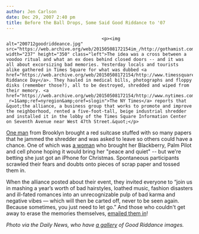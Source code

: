 ```yaml
---
author: Jen Carlson
date: Dec 29, 2007 2:40 pm
title: Before the Ball Drops, Some Said Good Riddance to '07 
---
```


	
										<p><img alt="200712goodriddeance.jpg" src="https://web.archive.org/web/20150508172154im_/http://gothamist.com/attachments/arts_jen/200712goodriddeance.jpg" width="237" height="350" class="left">The idea was a cross between a voodoo ritual and what an ex does behind closed doors -- and it was all about excorsizing bad memories. Yesterday locals and tourists alike gathered in Times Square for what was dubbed <a href="https://web.archive.org/web/20150508172154/http://www.timessquarenyc.org/nye/nye_goodriddance.html">Good Riddance Day</a>. They hauled in medical bills, photographs and floppy disks (remember those?), all to be destroyed, shredded and wiped from their memory. <a href="https://web.archive.org/web/20150508172154/http://www.nytimes.com/2007/12/29/nyregion/29shred.html?_r=1&amp;ref=nyregion&amp;oref=slogin">The NY Times</a> reports that &quot;the alliance, a business group that works to promote and improve the neighborhood, rented a five-foot-tall, beige industrial shredder and installed it in the lobby of the Times Square Information Center on Seventh Avenue near West 47th Street.&quot;</p>

<p><a href="https://web.archive.org/web/20150508172154/http://www.wnbc.com/christmastree/14939599/detail.html?qs=;s=9;w=400">One man</a> from Brooklyn brought a red suitcase stuffed with so many papers that he jammed the shredder and was asked to leave so others could have a chance. One of which was <a href="https://web.archive.org/web/20150508172154/http://www.wnbc.com/christmastree/14939599/detail.html?qs=;s=2;w=400">a woman</a> who brought her Blackberry, Palm Pilot and cell phone hoping it would bring her &quot;peace and quiet&quot; -- but we&apos;re betting she just got an iPhone for Christmas. Spontaneous participants scrawled their fears and doubts onto pieces of scrap paper and tossed them in. </p>

<p>When the alliance posted about their event, they invited everyone to &#x201C;join us in mashing a year&#x2019;s worth of bad hairstyles, loathed music, fashion disasters and ill-fated romances into an unrecognizable pulp of bad karma and negative vibes &#x2014; which will then be carted off, never to be seen again. Because sometimes, you just need to let go.&#x201D; And those who couldn&apos;t get away to erase the memories themselves, <a href="https://web.archive.org/web/20150508172154/http://www.wnbc.com/christmastree/14939599/detail.html?qs=;s=15;w=400">emailed them in</a>!</p>

<p><em>Photo via the Daily News, who have <a href="https://web.archive.org/web/20150508172154/http://www.nydailynews.com/news/galleries/good_riddance_day/good_riddance_day.html?c=3">a gallery</a> of Good Riddance images.</em></p>					
										
									
				